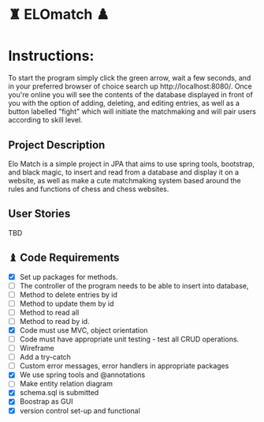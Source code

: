 
# ♜ ELOmatch ♟️

# Instructions:
To start the program simply click the green arrow, wait a few seconds, and in your preferred 
browser of choice search up http://localhost:8080/. Once you're 
online you will see the contents of the database displayed in front of you with the
option of adding, deleting, and editing entries, as well as a button labelled 
"fight" which will initiate the matchmaking and will pair users according to skill level.

## Project Description
Elo Match is a simple project in JPA that aims to use
spring tools, bootstrap, and black magic, to insert and read 
from a database and display it on a website, as well as 
make a cute matchmaking system based around the rules 
and functions of chess and chess websites.

## User Stories

TBD

## ♝ Code Requirements
* [x] Set up packages for methods.
* [ ] The controller of the program needs to be able to insert into database,
* [ ] Method to delete entries by id
* [ ] Method to update them by id
* [ ] Method to read all
* [ ] Method to read by id.
* [x] Code must use MVC, object orientation
* [ ] Code must have appropriate unit testing - test all CRUD operations.
* [ ] Wireframe
* [ ] Add a try-catch
* [ ] Custom error messages, error handlers in appropriate packages
* [x] We use spring tools and @annotations
* [ ] Make entity relation diagram
* [x] schema.sql is submitted
* [x] Boostrap as GUI
* [x] version control set-up and functional
